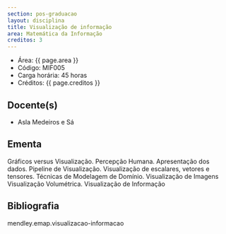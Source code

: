 ```yaml
---
section: pos-graduacao
layout: disciplina
title: Visualização de informação
area: Matemática da Informação
creditos: 3
---
```


- Área: {{ page.area }}
- Código: MIF005
- Carga horária: 45 horas
- Créditos:  {{ page.creditos }}

## Docente(s) 

- Asla Medeiros e Sá

## Ementa

Gráficos versus Visualização. Percepção Humana. Apresentação dos
dados. Pipeline de Visualização. Visualização de escalares, vetores e
tensores. Técnicas de Modelagem de Domínio. Visualização de Imagens
Visualização Volumétrica. Visualização de Informação

## Bibliografia

mendley.emap.visualizacao-informacao

